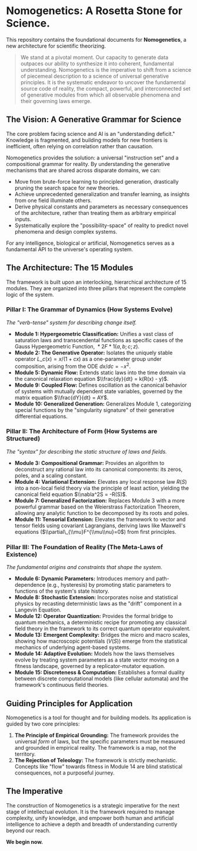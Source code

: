 # Nomogenetics: A Rosetta Stone for Science.

This repository contains the foundational documents for **Nomogenetics**, a new architecture for scientific theorizing.

> We stand at a pivotal moment. Our capacity to generate data outpaces our ability to synthesize it into coherent, fundamental understanding. Nomogenetics is the imperative to shift from a science of piecemeal description to a science of universal generative principles. It is the systematic endeavor to uncover the fundamental source code of reality, the compact, powerful, and interconnected set of generative modules from which all observable phenomena and their governing laws emerge.

## The Vision: A Generative Grammar for Science

The core problem facing science and AI is an "understanding deficit." Knowledge is fragmented, and building models for new frontiers is inefficient, often relying on correlation rather than causation.

Nomogenetics provides the solution: a universal "instruction set" and a compositional grammar for reality. By understanding the generative mechanisms that are shared across disparate domains, we can:

  * Move from brute-force learning to principled generation, drastically pruning the search space for new theories.
  * Achieve unprecedented generalization and transfer learning, as insights from one field illuminate others.
  * Derive physical constants and parameters as necessary consequences of the architecture, rather than treating them as arbitrary empirical inputs.
  * Systematically explore the "possibility-space" of reality to predict novel phenomena and design complex systems.

For any intelligence, biological or artificial, Nomogenetics serves as a fundamental API to the universe's operating system.

## The Architecture: The 15 Modules

The framework is built upon an interlocking, hierarchical architecture of 15 modules. They are organized into three pillars that represent the complete logic of the system.

### Pillar I: The Grammar of Dynamics (How Systems Evolve)

*The "verb-tense" system for describing change itself.*

  * **Module 1: Hypergeometric Classification:** Unifies a vast class of saturation laws and transcendental functions as specific cases of the Gauss Hypergeometric Function, ${}*{2}F*{1}(a,b;c;z)$.
  * **Module 2: The Generative Operator:** Isolates the uniquely stable operator $L\_c(x) = x/(1+cx)$ as a one-parameter group under composition, arising from the ODE $dx/dc = -x^2$.
  * **Module 5: Dynamic Flow:** Extends static laws into the time domain via the canonical relaxation equation $\\frac{dy}{dt} = k(R(x) - y)$.
  * **Module 9: Coupled Flow:** Defines oscillation as the canonical behavior of systems with mutually dependent state variables, governed by the matrix equation $\\frac{dY}{dt} = AY$.
  * **Module 10: Generalized Generation:** Generalizes Module 1, categorizing special functions by the "singularity signature" of their generative differential equations.

### Pillar II: The Architecture of Form (How Systems are Structured)

*The "syntax" for describing the static structure of laws and fields.*

  * **Module 3: Compositional Grammar:** Provides an algorithm to deconstruct any rational law into its canonical components: its zeros, poles, and a scaling constant.
  * **Module 4: Variational Extension:** Elevates any local response law $R(S)$ into a non-local field theory via the principle of least action, yielding the canonical field equation $\\nabla^2S = -R(S)$.
  * **Module 7: Generalized Factorization:** Replaces Module 3 with a more powerful grammar based on the Weierstrass Factorization Theorem, allowing any analytic function to be decomposed by its roots and poles.
  * **Module 11: Tensorial Extension:** Elevates the framework to vector and tensor fields using covariant Lagrangians, deriving laws like Maxwell's equations ($\\partial\_{\\mu}F^{\\mu\\nu}=0$) from first principles.

### Pillar III: The Foundation of Reality (The Meta-Laws of Existence)

*The fundamental origins and constraints that shape the system.*

  * **Module 6: Dynamic Parameters:** Introduces memory and path-dependence (e.g., hysteresis) by promoting static parameters to functions of the system's state history.
  * **Module 8: Stochastic Extension:** Incorporates noise and statistical physics by recasting deterministic laws as the "drift" component in a Langevin Equation.
  * **Module 12: Operator Quantization:** Provides the formal bridge to quantum mechanics, a deterministic recipe for promoting any classical field theory in the framework to its correct quantum operator equivalent.
  * **Module 13: Emergent Complexity:** Bridges the micro and macro scales, showing how macroscopic potentials ($V(S)$) emerge from the statistical mechanics of underlying agent-based systems.
  * **Module 14: Adaptive Evolution:** Models how the laws themselves evolve by treating system parameters as a state vector moving on a fitness landscape, governed by a replicator-mutator equation.
  * **Module 15: Discreteness & Computation:** Establishes a formal duality between discrete computational models (like cellular automata) and the framework's continuous field theories.

## Guiding Principles for Application

Nomogenetics is a tool for thought and for building models. Its application is guided by two core principles:

1.  **The Principle of Empirical Grounding:** The framework provides the universal *form* of laws, but the specific parameters must be measured and grounded in empirical reality. The framework is a map, not the territory.
2.  **The Rejection of Teleology:** The framework is strictly mechanistic. Concepts like "flow" towards fitness in Module 14 are blind statistical consequences, not a purposeful journey.

## The Imperative

The construction of Nomogenetics is a strategic imperative for the next stage of intellectual evolution. It is the framework required to manage complexity, unify knowledge, and empower both human and artificial intelligence to achieve a depth and breadth of understanding currently beyond our reach.

**We begin now.**
